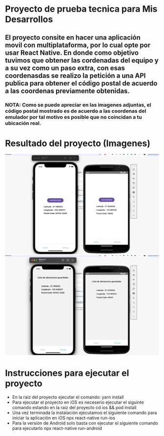# Proyecto de prueba tecnica para Mis Desarrollos

## El proyecto consite en hacer una aplicación movil con multiplataforma, por lo cual opte por usar React Native. En donde como objetivo tuvimos que obtener las cordenadas del equipo y a su vez como un paso extra, con esas coordenasdas se realizo la petición a una API publica para obtener el código postal de acuerdo a las coordenas previamente obtenidas.

### NOTA: Como se puede apreciar en las imagenes adjuntas, el código postal mostrado es de acuerdo a las coordenas del emulador por tal motivo es posible que no coincidan a tu ubicación real.

# Resultado del proyecto (Imagenes)

![](./src/images/image1.png)
![](./src/images/image2.png)

# Instrucciones para ejecutar el proyecto

- En la raiz del proyecto ejecutar el comando:
  yarn install
- Para ejecutar el proyecto en iOS es neceserio ejecutar el siguinte comando estando en la raiz del proyecto
  cd ios && pod install
- Una vez terminada la instalación ejecutamos el siguiente comando para iniciar la aplicación en iOS
  npx react-native run-ios
- Para la versión de Android solo basta con ejecutar el siguiente comando para ejecutarlo
  npx react-native run-android
